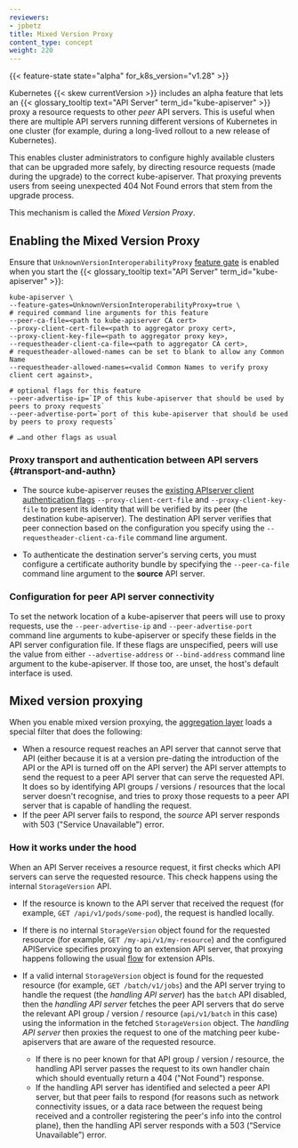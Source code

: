 ```yaml
---
reviewers:
- jpbetz
title: Mixed Version Proxy
content_type: concept
weight: 220
---
```


<!-- overview -->

{{< feature-state state="alpha" for_k8s_version="v1.28" >}}

Kubernetes {{< skew currentVersion >}} includes an alpha feature that lets an
{{< glossary_tooltip text="API Server" term_id="kube-apiserver" >}}
proxy a resource requests to other _peer_ API servers. This is useful when there are multiple
API servers running different versions of Kubernetes in one cluster
(for example, during a long-lived rollout to a new release of Kubernetes).

This enables cluster administrators to configure highly available clusters that can be upgraded
more safely, by directing resource requests (made during the upgrade) to the correct kube-apiserver.
That proxying prevents users from seeing unexpected 404 Not Found errors that stem
from the upgrade process.

This mechanism is called the _Mixed Version Proxy_.

## Enabling the Mixed Version Proxy

Ensure that `UnknownVersionInteroperabilityProxy` [feature gate](/docs/reference/command-line-tools-reference/feature-gates/)
is enabled when you start the {{< glossary_tooltip text="API Server" term_id="kube-apiserver" >}}:

```shell
kube-apiserver \
--feature-gates=UnknownVersionInteroperabilityProxy=true \
# required command line arguments for this feature
--peer-ca-file=<path to kube-apiserver CA cert>
--proxy-client-cert-file=<path to aggregator proxy cert>,
--proxy-client-key-file=<path to aggregator proxy key>,
--requestheader-client-ca-file=<path to aggregator CA cert>,
# requestheader-allowed-names can be set to blank to allow any Common Name
--requestheader-allowed-names=<valid Common Names to verify proxy client cert against>,

# optional flags for this feature
--peer-advertise-ip=`IP of this kube-apiserver that should be used by peers to proxy requests`
--peer-advertise-port=`port of this kube-apiserver that should be used by peers to proxy requests`

# …and other flags as usual
```

### Proxy transport and authentication between API servers {#transport-and-authn}

* The source kube-apiserver reuses the
  [existing APIserver client authentication flags](/docs/tasks/extend-kubernetes/configure-aggregation-layer/#kubernetes-apiserver-client-authentication)
  `--proxy-client-cert-file` and `--proxy-client-key-file` to present its identity that
  will be verified by its peer (the destination kube-apiserver). The destination API server
  verifies that peer connection based on the configuration you specify using the
  `--requestheader-client-ca-file` command line argument.

* To authenticate the destination server's serving certs, you must configure a certificate
  authority bundle by specifying the `--peer-ca-file` command line argument to the **source** API server.

### Configuration for peer API server connectivity

To set the network location of a kube-apiserver that peers will use to proxy requests, use the
`--peer-advertise-ip` and `--peer-advertise-port` command line arguments to kube-apiserver or specify
these fields in the API server configuration file.
If these flags are unspecified, peers will use the value from either `--advertise-address` or
`--bind-address` command line argument to the kube-apiserver. If those too, are unset, the host's default interface is used.

## Mixed version proxying

When you enable mixed version proxying, the [aggregation layer](/docs/concepts/extend-kubernetes/api-extension/apiserver-aggregation/)
loads a special filter that does the following:

* When a resource request reaches an API server that cannot serve that API
  (either because it is at a version pre-dating the introduction of the API or the API is turned off on the API server)
  the API server attempts to send the request to a peer API server that can serve the requested API.
  It does so by identifying API groups / versions / resources that the local server doesn't recognise,
  and tries to proxy those requests to a peer API server that is capable of handling the request.
* If the peer API server fails to respond, the _source_ API server responds with 503 ("Service Unavailable") error.

### How it works under the hood

When an API Server receives a resource request, it first checks which API servers can
serve the requested resource. This check happens using the internal `StorageVersion` API.

* If the resource is known to the API server that received the request
  (for example, `GET /api/v1/pods/some-pod`), the request is handled locally.

* If there is no internal `StorageVersion` object found for the requested resource
  (for example, `GET /my-api/v1/my-resource`) and the configured APIService specifies proxying
  to an extension API server, that proxying happens following the usual
  [flow](/docs/tasks/extend-kubernetes/configure-aggregation-layer/) for extension APIs.

* If a valid internal `StorageVersion` object is found for the requested resource
  (for example, `GET /batch/v1/jobs`) and the API server trying to handle the request
  (the _handling API server_) has the `batch` API disabled, then the _handling API server_
  fetches the peer API servers that do serve the relevant API group / version / resource
  (`api/v1/batch` in this case) using the information in the fetched `StorageVersion` object.
  The _handling API server_ then proxies the request to one of the matching peer kube-apiservers
  that are aware of the requested resource.
  * If there is no peer known for that API group / version / resource, the handling API server
    passes the request to its own handler chain which should eventually return a 404 ("Not Found") response.
  * If the handling API server has identified and selected a peer API server, but that peer fails
    to respond (for reasons such as network connectivity issues, or a data race between the request
    being received and a controller registering the peer's info into the control plane), then the handling
    API server responds with a 503 (“Service Unavailable”) error.
